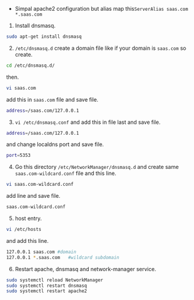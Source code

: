 - Simpal apache2 configuration but alias map this`ServerAlias saas.com *.saas.com`

1. Install dnsmasq.
```bash
sudo apt-get install dnsmasq
```
2. `/etc/dnsmasq.d` create a domain file like if your domain is `saas.com` so create.
```bash
cd /etc/dnsmasq.d/
```
then.
```bash
vi saas.com
```
add this in `saas.com`  file and save file.
```bash
address=/saas.com/127.0.0.1
```
3. `vi /etc/dnsmasq.conf` and add this in file last and save file.
```bash
address=/saas.com/127.0.0.1
```
and change localdns port and save file.
```bash
port=5353
```
4. Go this directory `/etc/NetworkManager/dnsmasq.d` and create same `saas.com-wildcard.conf` file and this line.
```bash
vi saas.com-wildcard.conf
```
add line and save file.
```bash
saas.com-wildcard.conf
```
5. host entry.
```bash
vi /etc/hosts
```
and add this line.
```bash
127.0.0.1 saas.com #domain
127.0.0.1 *.saas.com   #wildcard subdomain
```
 6. Restart apache, dnsmasq and network-manager service.
```bash
sudo systemctl reload NetworkManager
sudo systemctl restart dnsmasq
sudo systemctl restart apache2
```
